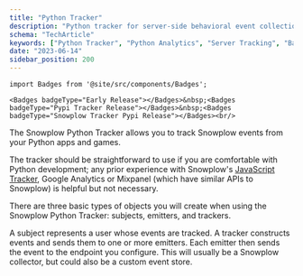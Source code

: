 ```yaml
---
title: "Python Tracker"
description: "Python tracker for server-side behavioral event collection in web applications and data processing pipelines."
schema: "TechArticle"
keywords: ["Python Tracker", "Python Analytics", "Server Tracking", "Backend Analytics", "Python SDK", "Data Science"]
date: "2023-06-14"
sidebar_position: 200
---
```


```mdx-code-block
import Badges from '@site/src/components/Badges';

<Badges badgeType="Early Release"></Badges>&nbsp;<Badges badgeType="Pypi Tracker Release"></Badges>&nbsp;<Badges badgeType="Snowplow Tracker Pypi Release"></Badges><br/>
```

The Snowplow Python Tracker allows you to track Snowplow events from your Python apps and games.

The tracker should be straightforward to use if you are comfortable with Python development; any prior experience with Snowplow's [JavaScript Tracker](/docs/sources/trackers/web-trackers/index.md), Google Analytics or Mixpanel (which have similar APIs to Snowplow) is helpful but not necessary.

There are three basic types of objects you will create when using the Snowplow Python Tracker: subjects, emitters, and trackers.

A subject represents a user whose events are tracked. A tracker constructs events and sends them to one or more emitters. Each emitter then sends the event to the endpoint you configure. This will usually be a Snowplow collector, but could also be a custom event store.
